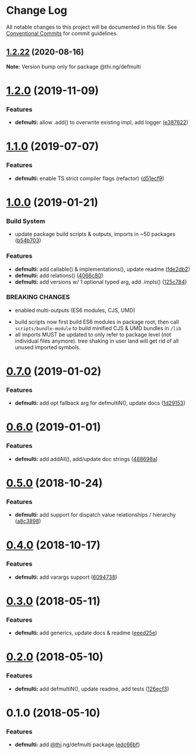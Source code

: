# Change Log

All notable changes to this project will be documented in this file.
See [Conventional Commits](https://conventionalcommits.org) for commit guidelines.

## [1.2.22](https://github.com/thi-ng/umbrella/compare/@thi.ng/defmulti@1.2.21...@thi.ng/defmulti@1.2.22) (2020-08-16)

**Note:** Version bump only for package @thi.ng/defmulti





# [1.2.0](https://github.com/thi-ng/umbrella/compare/@thi.ng/defmulti@1.1.4...@thi.ng/defmulti@1.2.0) (2019-11-09)

### Features

* **defmulti:** allow .add() to overwrite existing impl, add logger ([e387622](https://github.com/thi-ng/umbrella/commit/e387622d3ad44bc0df029c5ba641244dc12c6353))

# [1.1.0](https://github.com/thi-ng/umbrella/compare/@thi.ng/defmulti@1.0.9...@thi.ng/defmulti@1.1.0) (2019-07-07)

### Features

* **defmulti:** enable TS strict compiler flags (refactor) ([d51ecf9](https://github.com/thi-ng/umbrella/commit/d51ecf9))

# [1.0.0](https://github.com/thi-ng/umbrella/compare/@thi.ng/defmulti@0.7.0...@thi.ng/defmulti@1.0.0) (2019-01-21)

### Build System

* update package build scripts & outputs, imports in ~50 packages ([b54b703](https://github.com/thi-ng/umbrella/commit/b54b703))

### Features

* **defmulti:** add callable() & implementations(), update readme ([fde2db2](https://github.com/thi-ng/umbrella/commit/fde2db2))
* **defmulti:** add relations() ([4066c80](https://github.com/thi-ng/umbrella/commit/4066c80))
* **defmulti:** add versions w/ 1 optional typed arg, add .impls() ([125c784](https://github.com/thi-ng/umbrella/commit/125c784))

### BREAKING CHANGES

* enabled multi-outputs (ES6 modules, CJS, UMD)

- build scripts now first build ES6 modules in package root, then call
  `scripts/bundle-module` to build minified CJS & UMD bundles in `/lib`
- all imports MUST be updated to only refer to package level
  (not individual files anymore). tree shaking in user land will get rid of
  all unused imported symbols.

# [0.7.0](https://github.com/thi-ng/umbrella/compare/@thi.ng/defmulti@0.6.0...@thi.ng/defmulti@0.7.0) (2019-01-02)

### Features

* **defmulti:** add opt fallback arg for defmultiN(), update docs ([1d29153](https://github.com/thi-ng/umbrella/commit/1d29153))

# [0.6.0](https://github.com/thi-ng/umbrella/compare/@thi.ng/defmulti@0.5.1...@thi.ng/defmulti@0.6.0) (2019-01-01)

### Features

* **defmulti:** add addAll(), add/update doc strings ([488698a](https://github.com/thi-ng/umbrella/commit/488698a))

# [0.5.0](https://github.com/thi-ng/umbrella/compare/@thi.ng/defmulti@0.4.1...@thi.ng/defmulti@0.5.0) (2018-10-24)

### Features

* **defmulti:** add support for dispatch value relationships / hierarchy ([a8c3898](https://github.com/thi-ng/umbrella/commit/a8c3898))

# [0.4.0](https://github.com/thi-ng/umbrella/compare/@thi.ng/defmulti@0.3.11...@thi.ng/defmulti@0.4.0) (2018-10-17)

### Features

* **defmulti:** add varargs support ([6094738](https://github.com/thi-ng/umbrella/commit/6094738))

<a name="0.3.0"></a>
# [0.3.0](https://github.com/thi-ng/umbrella/compare/@thi.ng/defmulti@0.2.0...@thi.ng/defmulti@0.3.0) (2018-05-11)

### Features

* **defmulti:** add generics, update docs & readme ([eeed25e](https://github.com/thi-ng/umbrella/commit/eeed25e))

<a name="0.2.0"></a>
# [0.2.0](https://github.com/thi-ng/umbrella/compare/@thi.ng/defmulti@0.1.0...@thi.ng/defmulti@0.2.0) (2018-05-10)

### Features

* **defmulti:** add defmultiN(), update readme, add tests ([126ecf3](https://github.com/thi-ng/umbrella/commit/126ecf3))

<a name="0.1.0"></a>
# 0.1.0 (2018-05-10)

### Features

* **defmulti:** add [@thi](https://github.com/thi).ng/defmulti package ([edc66bf](https://github.com/thi-ng/umbrella/commit/edc66bf))
